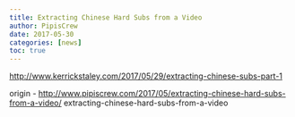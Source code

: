```yaml
---
title: Extracting Chinese Hard Subs from a Video
author: PipisCrew
date: 2017-05-30
categories: [news]
toc: true
---
```


http://www.kerrickstaley.com/2017/05/29/extracting-chinese-subs-part-1

origin - http://www.pipiscrew.com/2017/05/extracting-chinese-hard-subs-from-a-video/ extracting-chinese-hard-subs-from-a-video